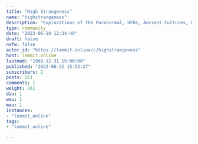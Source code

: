 ```yaml
---
title: "High Strangeness" 
name: "highstrangeness"
description: "Explorations of the Paranormal, UFOs, Ancient Cultures, Cryptozoology, Consciousness, Futurism, Fringe Science, Anomalies, Animal Mutilations, and..."
type: community
date: "2023-06-29 12:34:49"
draft: false
nsfw: false
actor_id: "https://lemmit.online/c/highstrangeness"
host: lemmit.online
lastmod: "1969-12-31 19:00:00"
published: "2023-06-22 15:53:27"
subscribers: 2
posts: 261
comments: 1
weight: 261
dau: 1
wau: 1
mau: 1
instances:
- "lemmit_online"
tags: 
- "lemmit_online"

---
```

